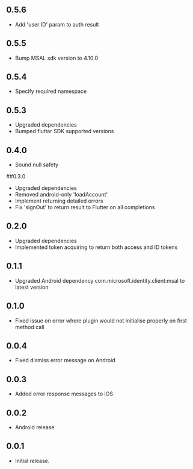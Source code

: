 ## 0.5.6

* Add 'user ID' param to auth result

## 0.5.5

* Bump MSAL sdk version to 4.10.0

## 0.5.4

* Specify required namespace

## 0.5.3

* Upgraded dependencies
* Bumped flutter SDK supported versions

## 0.4.0

* Sound null safety

##0.3.0

* Upgraded dependencies
* Removed android-only 'loadAccount'
* Implement returning detailed errors
* Fix 'signOut' to return result to Flutter on all completions

## 0.2.0

* Upgraded dependencies
* Implemented token acquiring to return both access and ID tokens

## 0.1.1

* Upgraded Android dependency com.microsoft.identity.client:msal to latest version

## 0.1.0

* Fixed issue on error where plugin would not initialise properly on first method call


## 0.0.4

* Fixed dismiss error message on Android


## 0.0.3

* Added error response messages to iOS


## 0.0.2

* Android release


## 0.0.1

* Initial release.
